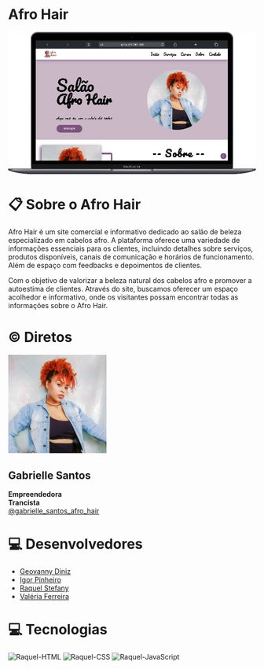 # Afro Hair

<img src="afroHair.png">
<br>

# 📋 Sobre o Afro Hair

<p>
    Afro Hair é um site comercial e informativo dedicado ao salão de beleza especializado em cabelos afro. A plataforma oferece uma variedade de informações essenciais para os clientes, incluindo detalhes sobre serviços, produtos disponíveis, canais de comunicação e horários de funcionamento. Além de espaço com feedbacks e depoimentos de clientes.
</p>
<p>
    Com o objetivo de valorizar a beleza natural dos cabelos afro e promover a autoestima de clientes. Através do site, buscamos oferecer um espaço acolhedor e informativo, onde os visitantes possam encontrar todas as informações sobre o Afro Hair.
</p>

# ©️ Diretos

<img src="./assets/img/gabrielle.JPG" style="width: 200px;">
<h2>
    Gabrielle Santos
</h2>
<p>
    <strong>Empreendedora</strong>
    <br>
    <strong>Trancista</strong>
    <br>
    <a href="https://www.instagram.com/gabrielle_santos_afro_hair/">
        @gabrielle_santos_afro_hair
    </a>
</p>

# 💻 Desenvolvedores
- <a href="https://github.com/GeovannyDinizM/">Geovanny Diniz</a>
- <a href="">Igor Pinheiro</a>
- <a href="https://github.com/RaquelStefany/">Raquel Stefany</a>
- <a href="https://github.com/valeria-ferreira/">Valéria Ferreira</a>

# 💻 Tecnologias
<p>  
    <img src="https://img.shields.io/badge/HTML5-E34F26?style=for-the-badge&logo=html5&logoColor=white" alt="Raquel-HTML"/> 
    <img src="https://img.shields.io/badge/CSS3-1572B6?style=for-the-badge&logo=css3&logoColor=white" alt="Raquel-CSS" />  
    <img src="https://img.shields.io/badge/JavaScript-F7DF1E?style=for-the-badge&logo=javascript&logoColor=black" alt="Raquel-JavaScript" />
</p>
